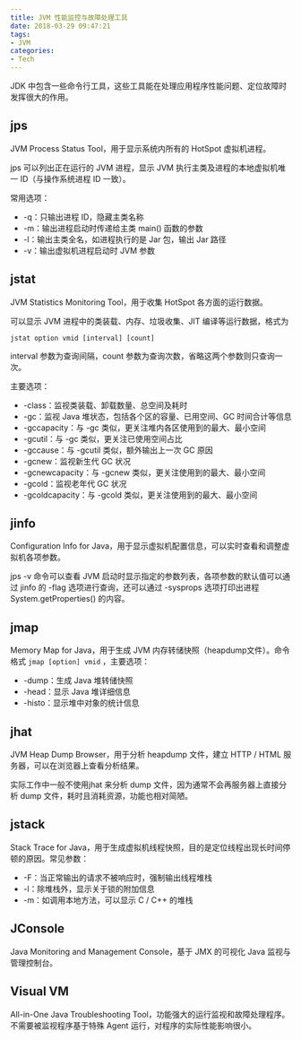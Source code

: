 ```yaml
---
title: JVM 性能监控与故障处理工具
date: 2018-03-29 09:47:21
tags:
- JVM
categories:
- Tech
---
```

JDK 中包含一些命令行工具，这些工具能在处理应用程序性能问题、定位故障时发挥很大的作用。



## jps

JVM Process Status Tool，用于显示系统内所有的 HotSpot 虚拟机进程。

jps 可以列出正在运行的 JVM 进程，显示 JVM 执行主类及进程的本地虚拟机唯一 ID（与操作系统进程 ID 一致）。

常用选项：

* -q：只输出进程 ID，隐藏主类名称
* -m：输出进程启动时传递给主类 main() 函数的参数
* -l：输出主类全名，如进程执行的是 Jar 包，输出 Jar 路径
* -v：输出虚拟机进程启动时 JVM 参数



<!--more-->



## jstat

JVM Statistics Monitoring Tool，用于收集 HotSpot 各方面的运行数据。

可以显示 JVM 进程中的类装载、内存、垃圾收集、JIT 编译等运行数据，格式为 

`jstat option vmid [interval] [count]`

interval 参数为查询间隔，count 参数为查询次数，省略这两个参数则只查询一次。

主要选项：

* -class：监视类装载、卸载数量、总空间及耗时
* -gc：监视 Java 堆状态，包括各个区的容量、已用空间、GC 时间合计等信息
* -gccapacity：与 -gc 类似，更关注堆内各区使用到的最大、最小空间
* -gcutil：与 -gc 类似，更关注已使用空间占比
* -gccause：与 -gcutil 类似，额外输出上一次 GC 原因
* -gcnew：监视新生代 GC 状况
* -gcnewcapacity：与 -gcnew 类似，更关注使用到的最大、最小空间
* -gcold：监视老年代 GC 状况
* -gcoldcapacity：与 -gcold 类似，更关注使用到的最大、最小空间





## jinfo

Configuration Info for Java，用于显示虚拟机配置信息，可以实时查看和调整虚拟机各项参数。

jps -v 命令可以查看 JVM 启动时显示指定的参数列表，各项参数的默认值可以通过 jinfo 的 -flag 选项进行查询，还可以通过 -sysprops 选项打印出进程 System.getProperties() 的内容。



## jmap

Memory Map for Java，用于生成 JVM 内存转储快照（heapdump文件）。命令格式 `jmap [option] vmid` ，主要选项：

* -dump：生成 Java 堆转储快照
* -head：显示 Java 堆详细信息
* -histo：显示堆中对象的统计信息





## jhat

JVM Heap Dump Browser，用于分析 heapdump 文件，建立 HTTP / HTML 服务器，可以在浏览器上查看分析结果。

实际工作中一般不使用jhat 来分析 dump 文件，因为通常不会再服务器上直接分析 dump 文件，耗时且消耗资源，功能也相对简陋。



## jstack

Stack Trace for Java，用于生成虚拟机线程快照，目的是定位线程出现长时间停顿的原因。常见参数：

* -F：当正常输出的请求不被响应时，强制输出线程堆栈
* -l：除堆栈外，显示关于锁的附加信息
* -m：如调用本地方法，可以显示 C / C++ 的堆栈




## JConsole

Java Monitoring and Management Console，基于 JMX 的可视化 Java 监视与管理控制台。



## Visual VM

All-in-One Java Troubleshooting Tool，功能强大的运行监视和故障处理程序。不需要被监视程序基于特殊 Agent 运行，对程序的实际性能影响很小。
